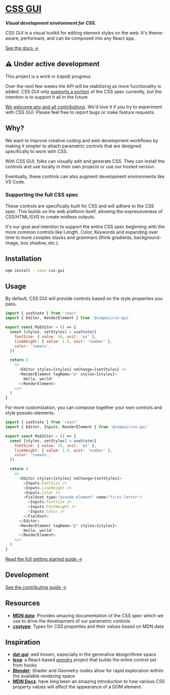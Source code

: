 # [CSS GUI](https://components.ai/open-source/css-gui)

**_Visual development environment for CSS._**

CSS GUI is a visual toolkit for editing element styles on the web.
It's theme-aware, performant, and can be composed into any React app.

[See the docs &rarr;](https://components.ai/open-source/css-gui)

## ⚠️ Under active development

This project is a work in (rapid) progress.

Over the next few weeks the API will be stabilizing as more functionality is added.
CSS GUI only [supports a portion](https://components.ai/open-source/css-gui/unsupported)
of the CSS spec currently, but the intention is to support it all in the future.

[We welcome any and all contributions](https://github.com/components-ai/css.gui/blob/main/.github/contributing.md).
We'd love it if you try to experiment with CSS GUI. Please feel free to report bugs
or make feature requests.

## Why?

We want to improve creative coding and web development workflows by making
it simpler to attach parametric controls that are designed specifically
to work with CSS.

With CSS GUI, folks can visually edit and generate CSS. They can install
the controls and use locally in their own projects or use our hosted version.

Eventually, these controls can also augment development environments like VS Code.

### Supporting the full CSS spec

These controls are specifically built for CSS and will adhere to the CSS spec.
This builds on the web platform itself, allowing the expressiveness of CSS/HTML/SVG
to create endless outputs.

It's our goal and intention to support the entire CSS spec beginning with the more
common controls like Length, Color, Keywords and expanding over time to more complex
stacks and grammars (think gradients, background-image, box shadow, etc.).

## Installation

```sh
npm install --save css-gui
```

## Usage

By default, CSS GUI will provide controls based on the style properties you pass.

```js
import { useState } from 'react'
import { Editor, RenderElement } from '@compai/css-gui'

export const MyEditor = () => {
  const [styles, setStyles] = useState({
    fontSize: { value: 16, unit: 'px' },
    lineHeight: { value: 1.4, unit: 'number' },
    color: 'tomato',
  })

  return (
    <>
      <Editor styles={styles} onChange={setStyles} />
      <RenderElement tagName="p" styles={styles}>
        Hello, world!
      </RenderElement>
    </>
  )
}
```

For more customization, you can compose together your own controls and style
pseudo-elements.

```js
import { useState } from 'react'
import { Editor, Inputs, RenderElement } from '@compai/css-gui'

export const MyEditor = () => {
  const [styles, setStyles] = useState({
    fontSize: { value: 16, unit: 'px' },
    lineHeight: { value: 1.4, unit: 'number' },
    color: 'tomato',
  })

  return (
    <>
      <Editor styles={styles} onChange={setStyles}>
        <Inputs.FontSize />
        <Inputs.LineHeight />
        <Inputs.Color />
        <Fieldset type="pseudo-element" name="first-letter">
          <Inputs.FontSize />
          <Inputs.FontWeight />
          <Inputs.Color />
        </Fieldset>
      </Editor>
      <RenderElement tagName="p" styles={styles}>
        Hello, world!
      </RenderElement>
    </>
  )
}
```

[Read the full getting started guide &rarr;](https://components.ai/open-source/css-gui/getting-started)

## Development

[See the contributing guide &rarr;](https://github.com/components-ai/css.gui/blob/main/.github/contributing.md)

## Resources

- [**MDN data**](https://github.com/mdn/data/blob/main/css/properties.json): Provides amazing documentation of the CSS spec which we use to drive the development of our parametric controls
- [**csstype**](https://github.com/frenic/csstype): Types for CSS properties and their values based on MDN data

## Inspiration

- [**dat.gui**](https://github.com/dataarts/dat.gui): well known, especially in the generative design/three space
- [**leva**](https://github.com/pmndrs/leva): a React-based [pmndrs](https://pmnd.rs/) project that builds the entire control set from hooks
- [**Blender**](https://blender.org): Shader and Geometry nodes allow for rapid exploration withiin the available rendering space
- [**MDN Docs**](https://developer.mozilla.org/en-US/): have long been an amazing introduction to how various CSS property values will affect the appearance of a DOM element.
